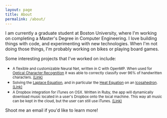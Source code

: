 ```yaml
---
layout: page
title: About
permalink: /about/
---
```


I am currently a graduate student at Boston University, where I'm working on completing a Master's Degree in Computer Engineering. I love building things with code, and experimenting with new technologies. When I'm not doing those things, I'm probably working on bikes or playing board games.

Some interesting projects that I've worked on include:

  - <span style="font-size: smaller;">A flexible and customizable Neural Net, written in C with OpenMP. When used for [Optical Character Recognition](https://en.wikipedia.org/wiki/Optical_character_recognition) it was able to correctly classify over 96% of handwritten characters. [(Link)]({{site.github}}/neural-net-OCR)</span>
  - <span style="font-size: smaller;">Solving the [Laplace Equation](https://en.wikipedia.org/wiki/Laplace%27s_equation), and in particular the [Heat Equation](https://en.wikipedia.org/wiki/Heat_equation) on an [Icosahedron](https://en.wikipedia.org/wiki/Icosahedron). [(Link)]({{site.github}}/icosahedral-lattice)</span>
  - <span style="font-size: smaller;">A Dropbox integration for iTunes on OSX. Written in Ruby, the app will dynamically download music located in a user's Dropbox onto the local machine. This way all music can be kept in the cloud, but the user can still use iTunes. [(Link)]({{site.github}}/henchman)</span>

Shoot me an email if you'd like to learn more!
